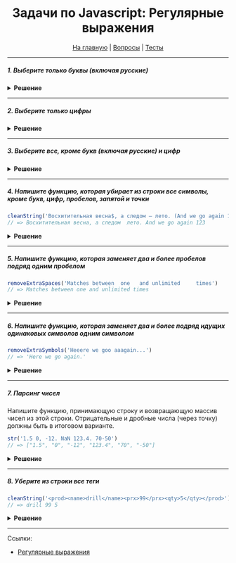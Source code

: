 <div align="center">

<h1>Задачи по Javascript: Регулярные выражения</h1>

<a href="https://github.com/dollaween/javascript-tasks">На главную</a> | <a href="https://github.com/dollaween/javascript-questions">Вопросы</a> | <a href="https://github.com/dollaween/javascript-tests">Тесты</a>

</div>

---

##### 1. Выберите только буквы (включая русские)

<details><summary><b>Решение</b></summary>
<p>

```javascript
/[A-zА-я]+/g
```

</p>
</details>

---

##### 2. Выберите только цифры

<details><summary><b>Решение</b></summary>
<p>

```javascript
/\d/g
```

</p>
</details>

---

##### 3. Выберите все, кроме букв (включая русские) и цифр

<details><summary><b>Решение</b></summary>
<p>

```javascript
/[^\wА-я0-9+]/g
```

</p>
</details>

---

##### 4. Напишите функцию, которая убирает из строки все символы, кроме букв, цифр, пробелов, запятой и точки

```javascript
cleanString('Восхитительная весна$, а следом — лето. (And we go again 123 :()')
// => Восхитительная весна, а следом  лето. And we go again 123
```

<details><summary><b>Решение</b></summary>
<p>

```javascript
function cleanString(str) {
  return str.replace(/[^\wА-я,.\s]/g, '')
}
```

</p>
</details>

---

##### 5. Напишите функцию, которая заменяет два и более пробелов подряд одним пробелом

```javascript
removeExtraSpaces('Matches between  one   and unlimited     times')
// => Matches between one and unlimited times
```

<details><summary><b>Решение</b></summary>
<p>

```javascript
function removeExtraSpaces(str) {
  return str.replace(/\s\s+/g, ' ');
}
```

</p>
</details>

---

##### 6. Напишите функцию, которая заменяет два и более подряд идущих одинаковых символов одним символом

```javascript
removeExtraSymbols('Heeere we goo aaagain...')
// => 'Here we go again.'
```

<details><summary><b>Решение</b></summary>
<p>

```javascript
function removeExtraSymbols(str) {
  return str.replace(/(.)\1+/g, (_, sym) => sym)
}
```

</p>
</details>

---

##### 7. Парсинг чисел
Напишите функцию, принимающую строку и возвращающую массив чисел из этой строки. Отрицательные и дробные числа (через точку) должны быть в итоговом варианте.

```javascript
str('1.5 0, -12. NaN 123.4. 70-50')
// => ["1.5", "0", "-12", "123.4", "70", "-50"]
```

<details><summary><b>Решение</b></summary>
<p>

```javascript
function cleanString(str) {
  return str.match(/-?\d+(\.\d+)?/g)
}
```

</p>
</details>

---

##### 8. Уберите из строки все теги

```javascript
cleanString('<prod><name>drill</name><prx>99</prx><qty>5</qty></prod>')
// => drill 99 5
```

<details><summary><b>Решение</b></summary>
<p>

```javascript
function cleanString(str) {
  return str.replace(/<.*?>/g, ' ').trim()
}
```

</p>
</details>

---

Ссылки:
* [Регулярные выражения](https://learn.javascript.ru/regular-expressions)
